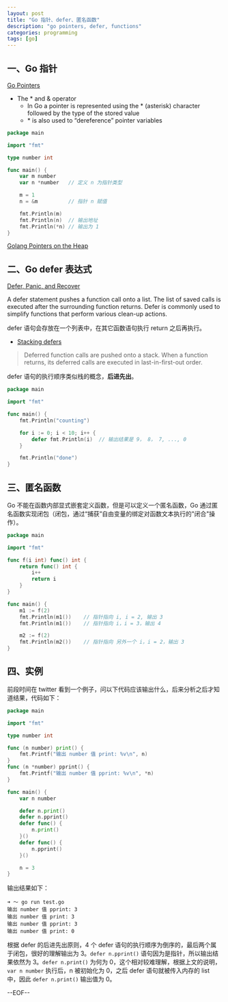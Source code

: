 ```yaml
---
layout: post
title: "Go 指针、defer、匿名函数"
description: "go pointers, defer, functions"
categories: programming 
tags: [go]
---
```


## 一、Go 指针

[Go Pointers](https://www.golang-book.com/books/intro/8)

* The * and & operator
    * In Go a pointer is represented using the * (asterisk) character followed by the type of the stored value
    * \* is also used to “dereference” pointer variables

``` go
package main

import "fmt"

type number int

func main() {
    var m number
    var n *number   // 定义 n 为指针类型

    m = 1
    n = &m          // 指针 n 赋值

    fmt.Println(m)
    fmt.Println(n)  // 输出地址
    fmt.Println(*n) // 输出为 1
}
```

[Golang Pointers on the Heap](http://lexsheehan.blogspot.ca/2016/02/golang-pointers-on-heap.html)

## 二、Go defer 表达式

[Defer, Panic, and Recover](https://blog.golang.org/defer-panic-and-recover)

 A defer statement pushes a function call onto a list. The list of saved calls is executed after the surrounding function returns. Defer is commonly used to simplify functions that perform various clean-up actions.

defer 语句会存放在一个列表中，在其它函数语句执行 return 之后再执行。

* [Stacking defers](https://tour.golang.org/flowcontrol/13)

> Deferred function calls are pushed onto a stack. When a function returns, its deferred calls are executed in last-in-first-out order.

defer 语句的执行顺序类似栈的概念，__后进先出__。

``` go
package main

import "fmt"

func main() {
	fmt.Println("counting")

	for i := 0; i < 10; i++ {
		defer fmt.Println(i)  // 输出结果是 9， 8， 7, ..., 0
	}

	fmt.Println("done")
}
```

## 三、匿名函数

Go 不能在函数内部显式嵌套定义函数，但是可以定义一个匿名函数，Go 通过匿名函数实现闭包（闭包，通过“捕获”自由变量的绑定对函数文本执行的"闭合"操作）。

``` go
package main

import "fmt"

func f(i int) func() int {
    return func() int {
        i++
        return i
    }
}

func main() {
    m1 := f(2)
    fmt.Println(m1())    // 指针指向 i, i = 2, 输出 3
    fmt.Println(m1())    // 指针指向 i，i = 3，输出 4

    m2 := f(2)
    fmt.Println(m2())    // 指针指向 另外一个 i，i = 2，输出 3
}
```

## 四、实例

前段时间在 twitter 看到一个例子，问以下代码应该输出什么，后来分析之后才知道结果，代码如下：

``` go
package main

import "fmt"

type number int

func (n number) print() {
    fmt.Printf("输出 number 值 print: %v\n", n)
}
func (n *number) pprint() {
    fmt.Printf("输出 number 值 pprint: %v\n", *n)
}

func main() {
    var n number

    defer n.print()
    defer n.pprint()
    defer func() {
        n.print()
    }()
    defer func() {
        n.pprint()
    }()

    n = 3
}
```

输出结果如下：

```
➜ ～ go run test.go
输出 number 值 pprint: 3
输出 number 值 print: 3
输出 number 值 pprint: 3
输出 number 值 print: 0
```

根据 defer 的后进先出原则，4 个 defer 语句的执行顺序为倒序的，最后两个属于闭包，很好的理解输出为 3。`defer n.pprint()` 语句因为是指针，所以输出结果依然为 3。`defer n.print()` 为何为 0，这个相对较难理解，根据上文的说明，`var n number` 执行后，n 被初始化为 0，之后 defer 语句就被传入内存的 list 中，因此 `defer n.print()` 输出值为 0。

--EOF--
